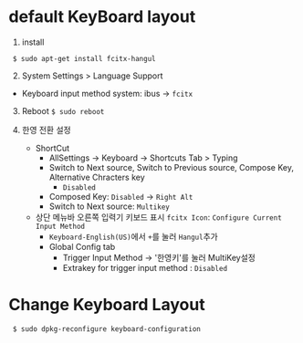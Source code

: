 # default KeyBoard layout
1. install
```
 $ sudo apt-get install fcitx-hangul
```
2. System Settings > Language Support 
 - Keyboard input method system: ibus -> `fcitx`

3. Reboot  `$ sudo reboot`

4. 한영 전환 설정
   - ShortCut 
     * AllSettings -> Keyboard -> Shortcuts Tab > Typing
     * Switch to Next source, Switch to Previous source, Compose Key, Alternative Chracters key
       - `Disabled`
     * Composed Key: `Disabled` -> `Right Alt` 
     * Switch to Next source:  `Multikey`
   - 상단 메뉴바 오른쪽 입력기 키보드 표시 `fcitx Icon`:  `Configure Current Input Method`
     * `Keyboard-English(US)`에서 `+`를 눌러 `Hangul`추가 
     * Global Config tab 
       - Trigger Input Method -> '한영키'를 눌러 MultiKey설정
       - Extrakey for trigger input method : `Disabled`

# Change Keyboard Layout 
```
 $ sudo dpkg-reconfigure keyboard-configuration
```
     

